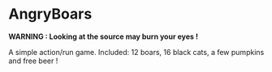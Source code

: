 AngryBoars
==========

**WARNING : Looking at the source may burn your eyes !**

A simple action/run game.
Included: 12 boars, 16 black cats, a few pumpkins and free beer !